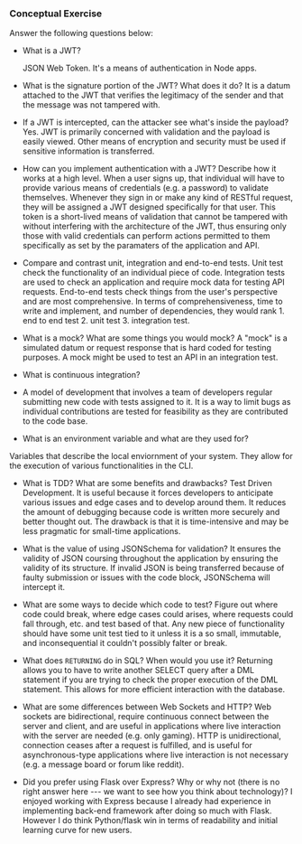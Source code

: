 ### Conceptual Exercise

Answer the following questions below:

- What is a JWT?

  JSON Web Token. It's a means of authentication in Node apps.

- What is the signature portion of the JWT?  What does it do?
  It is a datum attached to the JWT that verifies the legitimacy of the sender
  and that the message was not tampered with.
  
- If a JWT is intercepted, can the attacker see what's inside the payload?
  Yes. JWT is primarily concerned with validation and the payload is easily viewed. Other means of encryption and security must be used if sensitive information is transferred.

- How can you implement authentication with a JWT?  Describe how it works at a high level.
  When a user signs up, that individual will have to provide various means of credentials (e.g. a password) to validate themselves. Whenever they sign in or make any kind of RESTful request, they will be assigned a JWT designed specifically for that user. This token is a short-lived means of validation that cannot be tampered with without interfering with the architecture of the JWT, thus ensuring only those with valid credentials can perform actions permitted to them specifically as set by the paramaters of the application and API.

- Compare and contrast unit, integration and end-to-end tests.
  Unit test check the functionality of an individual piece of code. Integration tests are used to check an application and require mock data for testing API requests. End-to-end tests check things from the user's perspective and are most comprehensive. In terms of comprehensiveness, time to write and implement, and number of dependencies, they would rank 1. end to end test 2. unit test 3. integration test.

- What is a mock? What are some things you would mock?
  A "mock" is a simulated datum or request response that is hard coded for testing purposes. A mock might be used to test an API in an integration test.

- What is continuous integration?
- A model of development that involves a team of developers regular submitting new code      	with tests assigned to it. It is a way to limit bugs as individual contributions are 	tested for feasibility as they are contributed to the code base.

- What is an environment variable and what are they used for?

 Variables that describe the local enviornment of your system. They allow for the  execution of various functionalities in the CLI.

- What is TDD? What are some benefits and drawbacks?
  Test Driven Development. It is useful because it forces developers to anticipate various issues and edge cases and to develop around them. It reduces the amount of debugging because code is written more securely and better thought out. The drawback is that it is time-intensive and may be less pragmatic for small-time applications.

- What is the value of using JSONSchema for validation?
  It ensures the validity of JSON coursing throughout the application by ensuring the validity of its structure. If invalid JSON is being transferred because of faulty submission or issues with the code block, JSONSchema will intercept it.

- What are some ways to decide which code to test?
  Figure out where code could break, where edge cases could arises, where requests could fall through, etc. and test based of that. Any new piece of functionality should have some unit test tied to it unless it is a so small, immutable, and inconsequential it couldn't possibly falter or break.

- What does `RETURNING` do in SQL? When would you use it?
  Returning allows you to have to write another SELECT query after a DML statement if you are trying to check the proper execution of the DML statement. This allows for more efficient interaction with the database.

- What are some differences between Web Sockets and HTTP?
  Web sockets are bidirectional, require continuous connect between the server and client, and are useful in applications where live interaction with the server are needed (e.g. only gaming). HTTP is unidirectional, connection ceases after a request is fulfilled, and is useful for asynchronous-type applications where live interaction is not necessary (e.g. a message board or forum like reddit). 

- Did you prefer using Flask over Express? Why or why not (there is no right
  answer here --- we want to see how you think about technology)?
  I enjoyed working with Express because I already had experience in implementing back-end framework after doing so much with Flask. However I do think Python/flask win in terms of readability and initial learning curve for new users.